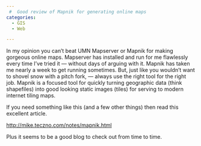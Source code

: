```yaml
---
 #  Good review of Mapnik for generating online maps
categories:
  - GIS
  - Web

---
```

In my opinion you can&#8217;t beat UMN Mapserver or Mapnik for making gorgeous online maps. Mapserver has installed and run for me flawlessly every time I&#8217;ve tried it &#8212; without days of arguing with it. Mapnik has taken me nearly a week to get running sometimes. But, just like you wouldn&#8217;t want to shovel snow with a pitch fork, &#8212; always use the right tool for the right job. Mapnik is a focused tool for quickly turning geographic data (think shapefiles) into good looking static images (tiles) for serving to modern internet tiling maps.

If you need something like this (and a few other things) then read this excellent article.

<a href="http://mike.teczno.com/notes/mapnik.html" target="_blank">http://mike.teczno.com/notes/mapnik.html</a>

Plus it seems to be a good blog to check out from time to time.